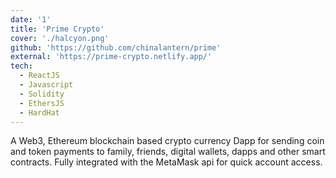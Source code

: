 ```yaml
---
date: '1'
title: 'Prime Crypto'
cover: './halcyon.png'
github: 'https://github.com/chinalantern/prime'
external: 'https://prime-crypto.netlify.app/'
tech:
  - ReactJS
  - Javascript
  - Solidity
  - EthersJS
  - HardHat
---
```


A Web3, Ethereum blockchain based crypto currency Dapp for sending coin and token payments to family, friends, digital wallets, dapps and other smart contracts. Fully integrated with the MetaMask api for quick account access.
